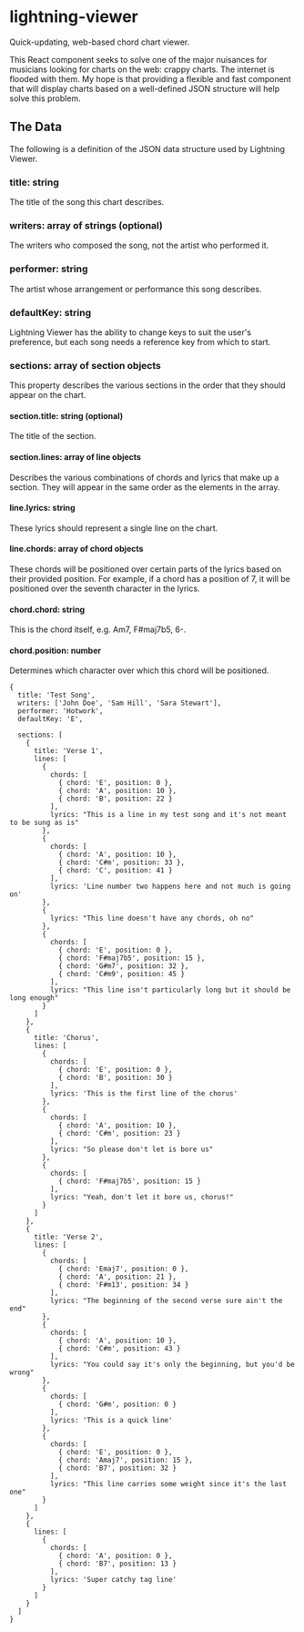 # lightning-viewer
Quick-updating, web-based chord chart viewer.

This React component seeks to solve one of the major nuisances for musicians
looking for charts on the web: crappy charts. The internet is flooded with them.
My hope is that providing a flexible and fast component that will display charts
based on a well-defined JSON structure will help solve this problem.

## The Data
The following is a definition of the JSON data structure used by
Lightning Viewer.

### title: string
The title of the song this chart describes.

### writers: array of strings (optional)
The writers who composed the song, not the artist who performed it.

### performer: string
The artist whose arrangement or performance this song describes.

### defaultKey: string
Lightning Viewer has the ability to change keys to suit the user's preference,
but each song needs a reference key from which to start.

### sections: array of section objects
This property describes the various sections in the order that they should
appear on the chart.

#### section.title: string (optional)
The title of the section.

#### section.lines: array of line objects
Describes the various combinations of chords and lyrics that make up a section.
They will appear in the same order as the elements in the array.

#### line.lyrics: string
These lyrics should represent a single line on the chart.

#### line.chords: array of chord objects
These chords will be positioned over certain parts of the lyrics based on their
provided position. For example, if a chord has a position of 7, it will be positioned over the seventh character in the lyrics.

#### chord.chord: string
This is the chord itself, e.g. Am7, F#maj7b5, 6-.

#### chord.position: number
Determines which character over which this chord will be positioned.

    {
      title: 'Test Song',
      writers: ['John Doe', 'Sam Hill', 'Sara Stewart'],
      performer: 'Hotwork',
      defaultKey: 'E',

      sections: [
        {
          title: 'Verse 1',
          lines: [
            {
              chords: [
                { chord: 'E', position: 0 },
                { chord: 'A', position: 10 },
                { chord: 'B', position: 22 }
              ],
              lyrics: "This is a line in my test song and it's not meant to be sung as is"
            },
            {
              chords: [
                { chord: 'A', position: 10 },
                { chord: 'C#m', position: 33 },
                { chord: 'C', position: 41 }
              ],
              lyrics: 'Line number two happens here and not much is going on'
            },
            {
              lyrics: "This line doesn't have any chords, oh no"
            },
            {
              chords: [
                { chord: 'E', position: 0 },
                { chord: 'F#maj7b5', position: 15 },
                { chord: 'G#m7', position: 32 },
                { chord: 'C#m9', position: 45 }
              ],
              lyrics: "This line isn't particularly long but it should be long enough"
            }
          ]
        },
        {
          title: 'Chorus',
          lines: [
            {
              chords: [
                { chord: 'E', position: 0 },
                { chord: 'B', position: 30 }
              ],
              lyrics: 'This is the first line of the chorus'
            },
            {
              chords: [
                { chord: 'A', position: 10 },
                { chord: 'C#m', position: 23 }
              ],
              lyrics: "So please don't let is bore us"
            },
            {
              chords: [
                { chord: 'F#maj7b5', position: 15 }
              ],
              lyrics: "Yeah, don't let it bore us, chorus!"
            }
          ]
        },
        {
          title: 'Verse 2',
          lines: [
            {
              chords: [
                { chord: 'Emaj7', position: 0 },
                { chord: 'A', position: 21 },
                { chord: 'F#m13', position: 34 }
              ],
              lyrics: "The beginning of the second verse sure ain't the end"
            },
            {
              chords: [
                { chord: 'A', position: 10 },
                { chord: 'C#m', position: 43 }
              ],
              lyrics: "You could say it's only the beginning, but you'd be wrong"
            },
            {
              chords: [
                { chord: 'G#m', position: 0 }
              ],
              lyrics: 'This is a quick line'
            },
            {
              chords: [
                { chord: 'E', position: 0 },
                { chord: 'Amaj7', position: 15 },
                { chord: 'B7', position: 32 }
              ],
              lyrics: "This line carries some weight since it's the last one"
            }
          ]
        },
        {
          lines: [
            {
              chords: [
                { chord: 'A', position: 0 },
                { chord: 'B7', position: 13 }
              ],
              lyrics: 'Super catchy tag line'
            }
          ]
        }
      ]
    }
